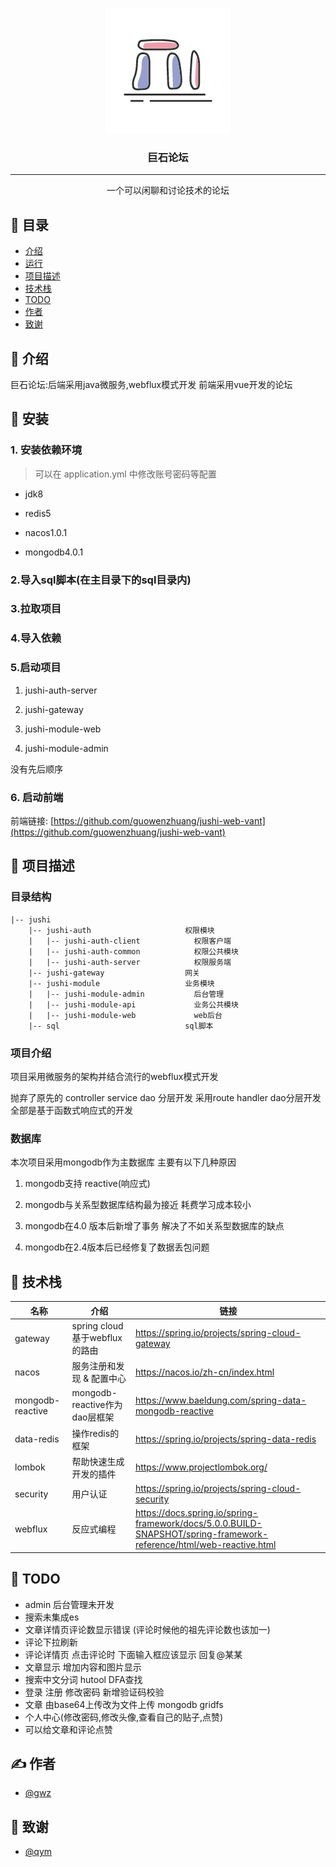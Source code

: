 <p align="center">
  <a href="" rel="noopener">
 <img width=200px height=200px src="./logo.png" alt="Project logo"></a>
</p>

<h3 align="center">巨石论坛</h3>


---

<p align="center"> 
    一个可以闲聊和讨论技术的论坛
    <br> 
</p>

## 📝 目录
- [介绍](#about)
- [运行](#run)
- [项目描述](#jushiDetail)
- [技术栈](#skill)
- [TODO](#todo)
- [作者](#author)
- [致谢](#thank)

## 🧐 介绍 <a name = "about"></a>
巨石论坛:后端采用java微服务,webflux模式开发 前端采用vue开发的论坛

## 🏁 安装 <a name = "run"></a>

### 1. 安装依赖环境

> 可以在 application.yml 中修改账号密码等配置

- jdk8

- redis5

- nacos1.0.1 

- mongodb4.0.1

### 2.导入sql脚本(在主目录下的sql目录内)

### 3.拉取项目

### 4.导入依赖

### 5.启动项目

1. jushi-auth-server

2. jushi-gateway

3. jushi-module-web

4. jushi-module-admin

没有先后顺序

### 6. 启动前端

前端链接: [https://github.com/guowenzhuang/jushi-web-vant](https://github.com/guowenzhuang/jushi-web-vant)



## 🔧 项目描述 <a name = "jushiDetail"></a>
### 目录结构
```
|-- jushi                                 
    |-- jushi-auth                     权限模块
    |   |-- jushi-auth-client            权限客户端
    |   |-- jushi-auth-common            权限公共模块
    |   |-- jushi-auth-server            权限服务端
    |-- jushi-gateway                  网关
    |-- jushi-module                   业务模块
    |   |-- jushi-module-admin           后台管理
    |   |-- jushi-module-api             业务公共模块
    |   |-- jushi-module-web             web后台
    |-- sql                            sql脚本

```
### 项目介绍
项目采用微服务的架构并结合流行的webflux模式开发

抛弃了原先的 controller service dao 分层开发
采用route handler dao分层开发 全部是基于函数式响应式的开发

### 数据库
本次项目采用mongodb作为主数据库 主要有以下几种原因
1. mongodb支持 reactive(响应式)

2. mongodb与关系型数据库结构最为接近 耗费学习成本较小

3. mongodb在4.0 版本后新增了事务 解决了不如关系型数据库的缺点

4. mongodb在2.4版本后已经修复了数据丢包问题


## 🎈 技术栈 <a name="skill"></a>
| 名称               | 介绍                        | 链接                                                                                                                  |
| ---------------- | ------------------------- | ------------------------------------------------------------------------------------------------------------------- |
| gateway          | spring cloud 基于webflux的路由        | https://spring.io/projects/spring-cloud-gateway                                                                     |
| nacos            | 服务注册和发现 & 配置中心 | https://nacos.io/zh-cn/index.html                                                                                   |
| mongodb-reactive | mongodb-reactive作为dao层框架  | https://www.baeldung.com/spring-data-mongodb-reactive                                                               |
| data-redis       | 操作redis的框架                | https://spring.io/projects/spring-data-redis                                                                        |
| lombok           | 帮助快速生成开发的插件                 | https://www.projectlombok.org/                                                                                      |
| security         | 用户认证                      | https://spring.io/projects/spring-cloud-security                                                                    |
| webflux          | 反应式编程                     | https://docs.spring.io/spring-framework/docs/5.0.0.BUILD-SNAPSHOT/spring-framework-reference/html/web-reactive.html |


## 🚀 TODO <a name = "todo"></a>
- admin 后台管理未开发
- 搜索未集成es
- 文章详情页评论数显示错误 (评论时候他的祖先评论数也该加一)
- 评论下拉刷新
- 评论详情页 点击评论时 下面输入框应该显示 回复@某某
- 文章显示 增加内容和图片显示
- 搜索中文分词 hutool DFA查找
- 登录 注册 修改密码 新增验证码校验
- 文章 由base64上传改为文件上传 mongodb gridfs
- 个人中心(修改密码,修改头像,查看自己的贴子,点赞)
- 可以给文章和评论点赞

## ✍️ 作者 <a name = "authors"></a>
- [@gwz](https://guowenzhuang.gitee.io/boke/) 

## 🎉 致谢 <a name = "thank"></a>
- [@qym]() 

